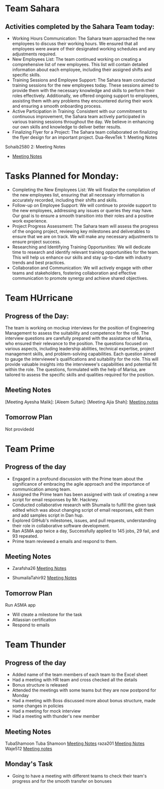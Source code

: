 # Team Sahara
## Activities completed by the Sahara Team today:

- Working Hours Communication:
The Sahara team approached the new employees to discuss their working hours. We ensured that all employees were aware of their designated working schedules and any adjustments required.
- New Employees List:
The team continued working on creating a comprehensive list of new employees. This list will contain detailed information about each employee, including their assigned shifts and specific skills.
- Training Sessions and Employee Support:
The Sahara team conducted training sessions for the new employees today. These sessions aimed to provide them with the necessary knowledge and skills to perform their roles effectively.
Additionally, we offered ongoing support to employees, assisting them with any problems they encountered during their work and ensuring a smooth onboarding process.
- Active Participation in Training:
Consistent with our commitment to continuous improvement, the Sahara team actively participated in various training sessions throughout the day. We believe in enhancing our own skills and knowledge to deliver better results.
- Finalizing Flyer for a Project:
The Sahara team collaborated on finalizing the flyer design for an important project.
Dua-ReveTek 1: Meeting Notes

Sohaib2580 2: Meeting Notes
- [Meeting Notes](https://github.com/Oktopods/Sahara/blob/018210b87d0c77ce15e9e175cb7e390f7baeae9a/Meeting%20Notes%20Folder/09-06-2023%20EOD%20Report.mdurl)
# Tasks Planned for Monday:

- Completing the New Employees List:
We will finalize the compilation of the new employees list, ensuring that all necessary information is accurately recorded, including their shifts and skills.
- Follow-up on Employee Support:
We will continue to provide support to the new employees, addressing any issues or queries they may have. Our goal is to ensure a smooth transition into their roles and a positive work experience.
- Project Progress Assessment:
The Sahara team will assess the progress of the ongoing project, reviewing key milestones and deliverables to ensure that we are on track. We will make any necessary adjustments to ensure project success.
- Researching and Identifying Training Opportunities:
We will dedicate time to research and identify relevant training opportunities for the team. This will help us enhance our skills and stay up-to-date with industry trends and best practices.
- Collaboration and Communication:
We will actively engage with other teams and stakeholders, fostering collaboration and effective communication to promote synergy and achieve shared objectives.
# Team HUrricane
## Progress of the Day:
The team is working on mockup interviews for the position of Engineering Management to assess the suitability and competence for the role. The interview questions are carefully prepared with the assistance of Marisa, who ensured their relevance to the position. The questions focused on various aspects, including leadership abilities, technical expertise, project management skills, and problem-solving capabilities. Each question aimed to gauge the interviewee's qualifications and suitability for the role. This will provide valuable insights into the interviewee's capabilities and potential fit within the role. The questions, formulated with the help of Marisa, are tailored to assess the specific skills and qualities required for the position.
## Meeting Notes
[Meeting Ayesha Malik]:
[Aleem Sultan]:
[Meeting Ajia Shah]: [Meeting notes](https://github.com/Oktopods/Hurricane/blob/main/meeting%20notes/ajia.md)
## Tomorrow Plan
Not providedd
# Team Prime
## Progress of the day
- Engaged in a profound discussion with the Prime team about the significance of embracing the agile approach and the importance of communication among team.
- Assigned the Prime team has been assigned with task of creating a new script for email responses by Mr. Hackney.
- Conducted collaborative research with Shumaila to fulfill the given task edited which was about changing script of email responses, edit them and add samples script in Dan hup.
- Explored GitHub's milestones, issues, and pull requests, understanding their role in collaborative software development.
- Ran ASMA app twice a day, Successfully applied to 145 jobs, 29 fail, and 93 repeated.
- Prime team reviewed a emails and respond to them.
## Meeting Notes
- Zarafsha26 [Meeting Notes](https://github.com/Oktopods/Prime/blob/88c0cf1086e090d20b330c9b3b8895e7bc830505/Meeting%20Notes/6.9.2023.md)

- ShumailaTahir92 [Meeting Notes](https://github.com/Oktopods/Prime/blob/320004c2c793d8c41e16a65021a001776e10eb3d/Meeting%20Notes/ST%2C%209-06-2023.md)
## Tomorrow Plan
Run ASMA app
- Will cteate a milestone for the task
- Atlassian certification
- Respond to emails
# Team Thunder
## Progress of the day
- Added name of the team members of each team to the Excel sheet
- Had a meeting with HR team and cross checked all the details
- Bonus structure is released
- Attended the meetings with some teams but they are now postpond for Monday
- Had a meeting with Boss discussed more about bonus structure, made some changes in policies
- Had a meeting for mock interview
- Had a meeting with thunder's new member
## Meeting Notes
TubaShamoon Tuba Shamoon [Meeting Notes](https://github.com/Oktopods/Thunder/blob/main/Meeting%20Notes/Tuba06.09.2023.md)
raza201 [Meeting Notes](https://github.com/Oktopods/Thunder/blob/main/Meeting%20Notes/Raza06.09.2023.md)
Waje512 [Meeting notes](https://github.com/Oktopods/Thunder/blob/280ec7f9838b73f145f4066e83ab41efd2138cb9/Meeting%20Notes/w.6.9.2023.md)
## Monday's Task
- Going to have a meeting with different teams to check their team's progress and for the smooth transfer on bonuses
# 
